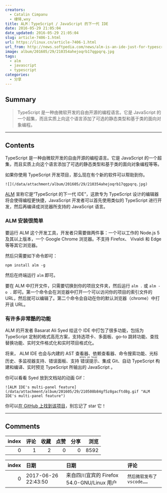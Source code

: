 ```yaml
---
creators:
  - Catalin Cimpanu
  - 棣琦,wxy
title: ALM：TypeScript / JavaScript 的下一代 IDE
date: 2016-05-29 21:05:04
date_updated: 2016-05-29 21:05:04
slug: article-7406-1.html
url: https://linux.cn/article-7406-1.html
url_from: http://news.softpedia.com/news/alm-is-an-ide-just-for-typescript-504602.shtml
image: album/201605/29/210354ahejoqrb17qgpqrq.jpg
tags:
  - alm
  - javascript
  - typescript
categories:
  - 分享
---
```


## Summary

> TypeScript 是一种由微软开发的自由开源的编程语言。它是 JavaScript 的一个超集，而且实质上向这个语言添加了可选的静态类型和基于类的面向对象编程。

***

<!-- more -->

## Contents

TypeScript 是一种由微软开发的自由开源的编程语言。它是 JavaScript 的一个超集，而且实质上向这个语言添加了可选的静态类型和基于类的面向对象编程等等。

如果你使用 TypeScript 开发项目，那么现在有个新的软件可以帮助到你。

`![](/data/attachment/album/201605/29/210354ahejoqrb17qgpqrq.jpg)`

[ALM](http://alm.tools/) 宣称它是“TypeScript 的下一代 IDE”，这款专为 TypeScript 设计的编辑器将会使得编程更快捷，JavaScript 开发者可以首先使用类似的 TypeScript 进行开发，然后再编译成浏览器所支持的 JavaScript 语言。

### ALM 安装很简单

要运行 ALM 这个开发工具，开发者只需要做两件事：一个可以工作的 Node.js 5 及其以上版本，一个 Google Chrome 浏览器。不支持 Firefox、 Vivaldi 和 Edge 等等其它浏览器。

然后只需要如下命令即可：

```shell
npm install alm -g
```

然后在终端运行 `alm` 即可。

要在 ALM 中打开文件，只需要切换到你的项目文件夹，然后运行 `alm .` 或 `alm -o .` 即可。第一个命令会在浏览器中打开一个可以访问你的项目的索引文件的 URL，然后就可以编辑了。第二个命令会自动在你的默认浏览器（chrome）中打开该 URL。

### 有许多非常酷的功能

ALM 的开发者 Basarat Ali Syed 给这个 IDE 中打包了很多功能，包括为 TypeScript 定制的格式高亮方案，支持选项卡、多面板、go-to 跳转功能、查找替换功能、实时文件格式化和实时项目格式化。

将来， ALM IDE 也会与内建的 AST 查看器、依赖查看器、命令搜索功能、光标历史、多监视器支持、错误面板、支持<ruby> 错误提示 <rp>  （ </rp> <rt>  errors on hover </rt> <rp>  ） </rp></ruby>、集成 Git、自动 TypeScript 构建和编译、实时预览 TypeScript 所输出的 JavaScript 。

你可以看看 Syed 放到文档站的动画 Gif：

`![ALM IDE's multi-panel feature](/data/attachment/album/201605/29/210508b84gf5z8gacftd8g.gif "ALM IDE's multi-panel feature")`

你可以[在 GitHub 上找到该项目](https://github.com/alm-tools/alm)，别忘记了 star 它！

***

## Comments


|   index |   评论 |   收藏 |   点赞 |   分享 |   浏览 |
|--------:|-------:|-------:|-------:|-------:|-------:|
|       0 |      1 |      2 |      0 |      0 |   8592 |

|   index | 日期                | 日期                                       | 评论                     |
|--------:|:--------------------|:-------------------------------------------|:-------------------------|
|       0 | 2017-06-26 22:43:50 | 来自四川宜宾的 Firefox 54.0-GNU/Linux 用户 | `然后微软发布了vscode……` |
